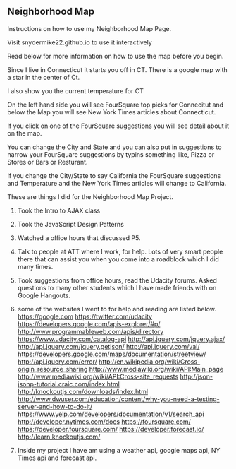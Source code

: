 ## Neighborhood Map

Instructions on how to use my Neighborhood Map Page.

Visit snydermike22.github.io to use it interactively

Read below for more information on how to use the map before you begin.

Since I live in Connecticut it starts you off in CT.  There is a google map with a star in the center of Ct.

I also show you the current temperature for CT

On the left hand side you will see FourSquare top picks for Connecitut and below the Map you will see New York Times articles about Connecticut.

If you click on one of the FourSquare suggestions you will see detail about it on the map.

You can change the City and State and you can also put in suggestions to narrow your FourSquare suggestions by typins something like, Pizza or
Stores or Bars or Resturant.

If you change the City/State to say California the FourSquare suggestions and Temperature and the New York Times articles will change to California.


These are things I did for the Neighborhood Map Project.

1.  Took the Intro to AJAX class
2.  Took the JavaScript Design Patterns 
3.  Watched a office hours that discussed P5.
4.  Talk to people at ATT where I work, for help.  Lots of very smart people there that can assist you when you come into a roadblock which I did many times.
5.  Took suggestions from office hours, read the Udacity forums.  Asked questions to many other students which I have made friends with on Google Hangouts.
6.  some of the websites I went to for help and reading are listed below.
https://google.com
https://twitter.com/udacity
https://developers.google.com/apis-explorer/#p/
http://www.programmableweb.com/apis/directory
https://www.udacity.com/catalog-api
http://api.jquery.com/jquery.ajax/
http://api.jquery.com/jquery.getjson/
http://api.jquery.com/val/
https://developers.google.com/maps/documentation/streetview/
http://api.jquery.com/error/
http://en.wikipedia.org/wiki/Cross-origin_resource_sharing
http://www.mediawiki.org/wiki/API:Main_page
http://www.mediawiki.org/wiki/API:Cross-site_requests
http://json-jsonp-tutorial.craic.com/index.html
http://knockoutjs.com/downloads/index.html
http://www.dwuser.com/education/content/why-you-need-a-testing-server-and-how-to-do-it/
https://www.yelp.com/developers/documentation/v1/search_api
http://developer.nytimes.com/docs
https://foursquare.com/
https://developer.foursquare.com/
https://developer.forecast.io/
http://learn.knockoutjs.com/

7.  Inside my project I have am using a weather api, google maps api, NY Times api and forecast api.





